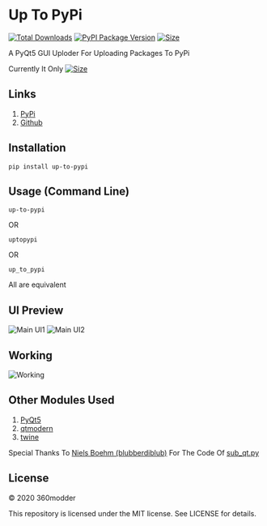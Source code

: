 # Up To PyPi

[![Total Downloads](https://pepy.tech/badge/up-to-pypi)](https://pypi.org/project/up-to-pypi/)
[![PyPI Package Version](https://badge.fury.io/py/up-to-pypi.svg)](https://pypi.org/project/up-to-pypi/)
[![Size](https://img.shields.io/badge/size-154.95kb-blue.svg)](https://codeload.github.com/360modder/up-to-pypi/zip/main)

A PyQt5 GUI Uploder For Uploading Packages To PyPi

Currently It Only [![Size](https://img.shields.io/badge/supports-windows-blue.svg)]()

## Links
1. [PyPi](https://pypi.org/project/up-to-pypi/ "up-to-pypi PyPi Homepage")
2. [Github](https://github.com/360modder/up-to-pypi/ "up-to-pypi Github Homepage")

## Installation

```pip install up-to-pypi```

## Usage (Command Line)

```up-to-pypi```

OR

```uptopypi```

OR

```up_to_pypi```

All are equivalent

## UI Preview

![Main UI1](https://raw.githubusercontent.com/360modder/up-to-pypi/main/preview/preview_image3.jpg)
![Main UI2](https://raw.githubusercontent.com/360modder/up-to-pypi/main/preview/preview_image4.jpg)

## Working

![Working](https://raw.githubusercontent.com/360modder/up-to-pypi/main/preview/preview_image5.gif)

## Other Modules Used
1. [PyQt5](https://pypi.org/project/PyQt5/ "PyQt5 PyPi Homepage")
2. [qtmodern](https://pypi.org/project/qtmodern/ "qtmodern PyPi Homepage")
3. [twine](https://pypi.org/project/twine/ "twine PyPi Homepage")

Special Thanks To [Niels Boehm (blubberdiblub)](https://gist.github.com/blubberdiblub) For The Code Of [sub_qt.py](https://gist.github.com/blubberdiblub/007bb92991d01ad29877931f75260b39)

## License

© 2020 360modder

This repository is licensed under the MIT license. See LICENSE for details.
